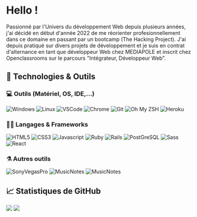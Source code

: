 # Hello !

Passionné par l'Univers du développement Web depuis plusieurs années, j'ai décidé en début d'année 2022 de me réorienter profesionnellement dans ce domaine en passant par un bootcamp (The Hacking Project).
J'ai depuis pratiqué sur divers projets de développement et je suis en contrat d'alternance en tant que développeur Web chez MEDIAPOLE et inscrit chez Openclassrooms sur le parcours "Intégrateur, Développeur Web".

## 🔧 Technologies & Outils

### 💻 Outils (Matériel, OS, IDE,...)

![Windows](https://img.shields.io/badge/Windows-0078D6?style=for-the-badge&logo=windows&logoColor=white)
![Linux](https://img.shields.io/badge/Linux-FCC624?style=for-the-badge&logo=linux&logoColor=black)
![VSCode](https://img.shields.io/badge/Visual_Studio_Code-0078D4?style=for-the-badge&logo=visual%20studio%20code&logoColor=white)
![Chrome](https://img.shields.io/badge/Google_chrome-4285F4?style=for-the-badge&logo=Google-chrome&logoColor=white)
![Git](https://img.shields.io/badge/Git-F05032?style=for-the-badge&logo=git&logoColor=white)
![Oh My ZSH](https://img.shields.io/badge/oh_my_zsh-1A2C34?style=for-the-badge&logo=ohmyzsh&logoColor=white)
![Heroku](https://img.shields.io/badge/Heroku-430098?style=for-the-badge&logo=heroku&logoColor=white)

### 👨‍💻 Langages & Frameworks

![HTML5](https://img.shields.io/badge/HTML5-E34F26?style=for-the-badge&logo=html5&logoColor=white)
![CSS3](https://img.shields.io/badge/CSS3-1572B6?style=for-the-badge&logo=css3&logoColor=white)
![Javascript](https://img.shields.io/badge/JavaScript-323330?style=for-the-badge&logo=javascript&logoColor=F7DF1E)
![Ruby](https://img.shields.io/badge/Ruby-CC342D?style=for-the-badge&logo=ruby&logoColor=white)
![Rails](https://img.shields.io/badge/Ruby_on_Rails-CC0000?style=for-the-badge&logo=ruby-on-rails&logoColor=white)
![PostGreSQL](https://img.shields.io/badge/PostgreSQL-316192?style=for-the-badge&logo=postgresql&logoColor=white)
![Sass](https://img.shields.io/badge/Sass-CC6699?style=for-the-badge&logo=sass&logoColor=white)
![React](https://img.shields.io/badge/React-20232A?style=for-the-badge&logo=react&logoColor=61D)

### ⚗ Autres outils

![SonyVegasPro](https://img.shields.io/badge/Sony%20Vegas%20Pro-B86652?style=for-the-badge)
![MusicNotes](https://img.shields.io/badge/MusicNotes-eeeeee?style=for-the-badge)
![MusicNotes](https://img.shields.io/badge/Photoshop-1E90FF?style=for-the-badge)


## 📈 Statistiques de GitHub

![](https://github.com/Selim-Ramdani/gh-stats/blob/master/generated/overview.svg)
![](https://github.com/Selim-Ramdani/gh-stats/blob/master/generated/languages.svg)

<!--
**selim-ramdani/selim-ramdani** is a ✨ _special_ ✨ repository because its `README.md` (this file) appears on your GitHub profile.

Here are some ideas to get you started:

- 🔭 I’m currently working on ...
- 🌱 I’m currently learning ...
- 👯 I’m looking to collaborate on ...
- 🤔 I’m looking for help with ...
- 💬 Ask me about ...
- 📫 How to reach me: ...
- 😄 Pronouns: ...
- ⚡ Fun fact: ...
-->

